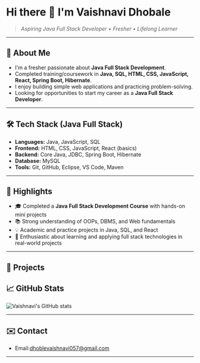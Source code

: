 # Hi there 👋 I'm Vaishnavi Dhobale

> *Aspiring Java Full Stack Developer • Fresher • Lifelong Learner*

---

## 🔭 About Me

- I'm a fresher passionate about **Java Full Stack Development**.
- Completed training/coursework in **Java, SQL, HTML, CSS, JavaScript, React, Spring Boot, Hibernate**.
- I enjoy building simple web applications and practicing problem-solving.
- Looking for opportunities to start my career as a **Java Full Stack Developer**.

---

## 🛠️ Tech Stack (Java Full Stack)

- **Languages:** Java, JavaScript, SQL  
- **Frontend:** HTML, CSS, JavaScript, React (basics)  
- **Backend:** Core Java, JDBC, Spring Boot, Hibernate  
- **Database:** MySQL  
- **Tools:** Git, GitHub, Eclipse, VS Code, Maven  

---

## 🌟 Highlights

- 🎓 Completed a **Java Full Stack Development Course** with hands-on mini projects  
- 📚 Strong understanding of OOPs, DBMS, and Web fundamentals  
- 💡 Academic and practice projects in Java, SQL, and React  
- 🚀 Enthusiastic about learning and applying full stack technologies in real-world projects  

---

## 📂 Projects



## 📈 GitHub Stats

![Vaishnavi's GitHub stats](https://github-readme-stats.vercel.app/api?username=vaishnavi8788&show_icons=true&theme=dark)

---

## ✉️ Contact

- Email:dhoblevaishnavi057@gmail.com


---
